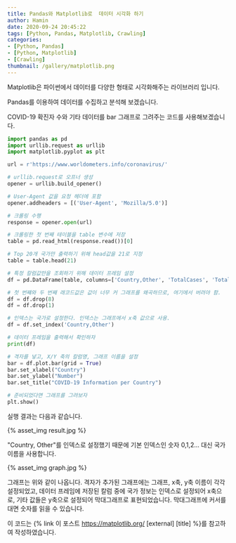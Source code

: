 ```yaml
---
title: Pandas와 Matplotlib로  데이터 시각화 하기
author: Hamin
date: 2020-09-24 20:45:22
tags: [Python, Pandas, Matplotlib, Crawling]
categories:
- [Python, Pandas]
- [Python, Matplotlib]
- [Crawling]
thumbnail: /gallery/matplotlib.png
---
```


Matplotlib은 파이썬에서 데이터를 다양한 형태로 시각화해주는 라이브러리 입니다.

Pandas를 이용하여 데이터를 수집하고 분석해 보겠습니다.

<!--more-->

COVID-19 확진자 수와 기타 데이터를 bar 그래프로 그려주는 코드를 사용해보겠습니다.

~~~python
import pandas as pd
import urllib.request as urllib
import matplotlib.pyplot as plt

url = r'https://www.worldometers.info/coronavirus/'

# urllib.request로 오프너 생성
opener = urllib.build_opener()

# User-Agent 값을 요청 헤더에 포함
opener.addheaders = [('User-Agent', 'Mozilla/5.0')]

# 크롤링 수행
response = opener.open(url)

# 크롤링한 첫 번째 테이블을 table 변수에 저장
table = pd.read_html(response.read())[0]

# Top 20개 국가만 출력하기 위해 head값을 21로 지정
table = table.head(21)

# 특정 칼럼값만을 조회하기 위해 데이터 프레임 설정
df = pd.DataFrame(table, columns=['Country,Other', 'TotalCases', 'TotalDeaths', 'ActiveCases', 'TotalRecovered', 'Serious,Critical'])

# 첫 번쨰와 두 번째 래코드값은 값이 너무 커 그래프를 왜곡하므로, 여기에서 버려야 함.
df = df.drop(8)
df = df.drop(1)

# 인덱스는 국가로 설정한다. 인덱스는 그래프에서 x축 값으로 사용.
df = df.set_index('Country,Other')

# 데이터 프레임을 출력해서 확인하자
print(df)

# 격자를 넣고, X/Y 축의 칼럼명, 그래프 이름을 설정
bar = df.plot.bar(grid = True)
bar.set_xlabel("Country")
bar.set_ylabel("Number")
bar.set_title("COVID-19 Information per Country")

# 준비되었다면 그래프를 그려보자
plt.show()
~~~

실행 결과는 다음과 같습니다.

{% asset_img result.jpg %}

"Country, Other"를 인덱스로 설정했기 때문에 기본 인덱스인 숫자 0,1,2... 대신 국가 이름을 사용합니다.

{% asset_img graph.jpg %}

그래프는 위와 같이 나옵니다.
격자가 추가된 그래프에는 그래프, x축, y축 이름이 각각 설정되었고, 데이터 프레임에 저장된 칼럼 중에 국가 정보는 인덱스로 설정되어 x축으로, 기타 값들은 y축으로 설정되어 막대그래프로 표현되었습니다.
막대그래프에 커서를 대면 숫자를 읽을 수 있습니다.

이 코드는 {% link 이 포스트 https://matplotlib.org/ [external] [title] %}를 참고하여 작성하였습니다.

<!--https://blog.naver.com/PostView.nhn?blogId=sehyunfa&logNo=221908206514&categoryNo=60&parentCategoryNo=0&viewDate=&currentPage=1&postListTopCurrentPage=1&from=postView-->
